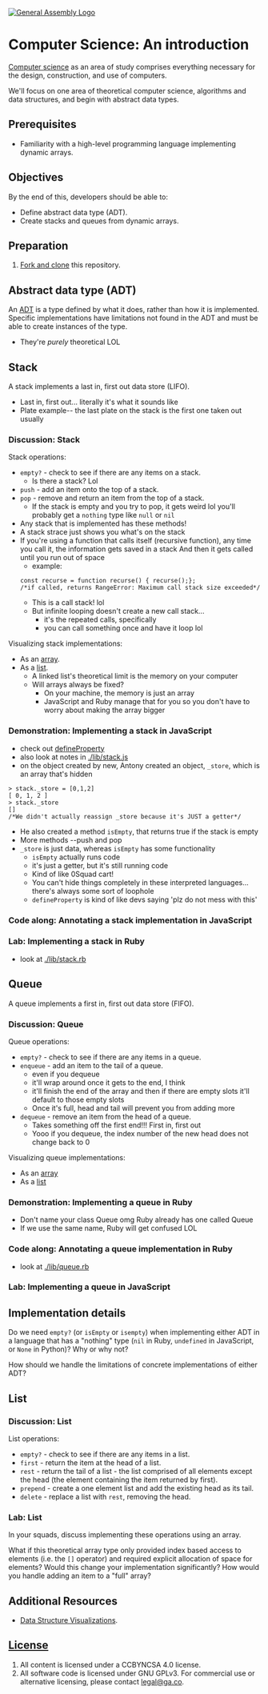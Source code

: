 [![General Assembly Logo](https://camo.githubusercontent.com/1a91b05b8f4d44b5bbfb83abac2b0996d8e26c92/687474703a2f2f692e696d6775722e636f6d2f6b6538555354712e706e67)](https://generalassemb.ly/education/web-development-immersive)

# Computer Science: An introduction

[Computer science](https://en.wikipedia.org/wiki/Computer_science) as an area of
study comprises everything necessary for the design, construction, and use of
computers.

We'll focus on one area of theoretical computer science, algorithms and data
structures, and begin with abstract data types.

## Prerequisites

-   Familiarity with a high-level programming language implementing dynamic
    arrays.

## Objectives

By the end of this, developers should be able to:

-   Define abstract data type (ADT).
-   Create stacks and queues from dynamic arrays.

## Preparation

1.  [Fork and clone](https://github.com/ga-wdi-boston/meta/wiki/ForkAndClone)
    this repository.

## Abstract data type (ADT)

An [ADT](https://en.wikipedia.org/wiki/Abstract_data_type) is a type defined by
what it does, rather than how it is implemented.  Specific implementations have
limitations not found in the ADT and must be able to create instances of the
type.
-  They're *purely* theoretical LOL

## Stack

A stack implements a last in, first out data store (LIFO).
-  Last in, first out... literally it's what it sounds like
-  Plate example-- the last plate on the stack is the first one taken out usually

### Discussion: Stack

Stack operations:

-   `empty?` - check to see if there are any items on a stack.
    - Is there a stack? Lol
-   `push` - add an item onto the top of a stack.
-   `pop` - remove and return an item from the top of a stack.
    - If the stack is empty and you try to pop, it gets weird lol you'll
      probably get a `nothing` type like `null` or `nil`
-   Any stack that is implemented has these methods!
-   A stack strace just shows you what's on the stack
-   If you're using a function that calls itself (recursive function), any time
    you call it, the information gets saved in a stack
    And then it gets called until you run out of space
    - example:
    ```node
    const recurse = function recurse() { recurse();};
    /*if called, returns RangeError: Maximum call stack size exceeded*/
    ```
    - This is a call stack! lol
    - But infinite looping doesn't create a new call stack...
      - it's the repeated calls, specifically
      - you can call something once and have it loop lol

Visualizing stack implementations:

-   As an [array](http://www.cs.usfca.edu/~galles/visualization/StackArray.html).
-   As a [list](http://www.cs.usfca.edu/~galles/visualization/StackLL.html).
    - A linked list's theoretical limit is the memory on your computer
    - Will arrays always be fixed?
        - On your machine, the memory is just an array
        - JavaScript and Ruby manage that for you so you don't have to worry
          about making the array bigger

### Demonstration: Implementing a stack in JavaScript

- check out [defineProperty](https://developer.mozilla.org/en-US/docs/Web/JavaScript/Reference/Global_Objects/Object/defineProperty)
- also look at notes in [./lib/stack.js](https://github.com/laurpaik/cs/blob/training/lib/stack.js)
- on the object created by new, Antony created an object, `_store`, which is an array that's hidden
```node
> stack._store = [0,1,2]
[ 0, 1, 2 ]
> stack._store
[]
/*We didn't actually reassign _store because it's JUST a getter*/
```
- He also created a method `isEmpty`, that returns true if the stack is empty
- More methods --push and pop
- `_store` is just data, whereas `isEmpty` has some functionality
  - `isEmpty` actually runs code
  - it's just a getter, but it's still running code
  - Kind of like 0Squad cart!
  - You can't hide things completely in these interpreted languages... there's always some sort of loophole
  - `defineProperty` is kind of like devs saying 'plz do not mess with this'

### Code along: Annotating a stack implementation in JavaScript

### Lab: Implementing a stack in Ruby

- look at [./lib/stack.rb](https://github.com/laurpaik/cs/blob/training/lib/stack.rb)

## Queue

A queue implements a first in, first out data store (FIFO).

### Discussion: Queue

Queue operations:

-   `empty?` - check to see if there are any items in a queue.
-   `enqueue` - add an item to the tail of a queue.
    - even if you dequeue
    - it'll wrap around once it gets to the end, I think
    - it'll finish the end of the array and then if there are empty slots it'll default to those empty slots
    - Once it's full, head and tail will prevent you from adding more
-   `dequeue` - remove an item from the head of a queue.
    - Takes something off the first end!!! First in, first out
    - Yooo if you dequeue, the index number of the new head does not change back to 0

Visualizing queue implementations:

-   As an [array](http://www.cs.usfca.edu/~galles/visualization/QueueArray.html)
-   As a [list](http://www.cs.usfca.edu/~galles/visualization/QueueLL.html)

### Demonstration: Implementing a queue in Ruby

- Don't name your class Queue omg Ruby already has one called Queue
- If we use the same name, Ruby will get confused LOL

### Code along: Annotating a queue implementation in Ruby

- look at [./lib/queue.rb](https://github.com/laurpaik/cs/blob/training/lib/queue.rb)

### Lab: Implementing a queue in JavaScript

## Implementation details

Do we need `empty?` (or `isEmpty` or `isempty`) when implementing either ADT in
a language that has a "nothing" type  (`nil` in Ruby, `undefined` in JavaScript,
or `None` in Python)?  Why or why not?

How should we handle the limitations of concrete implementations of either ADT?

## List

### Discussion: List

List operations:

-   `empty?` - check to see if there are any items in a list.
-   `first` - return the item at the head of a list.
-   `rest` - return the tail of a list - the list comprised of all elements
    except the head (the element containing the item returned by first).
-   `prepend` - create a one element list and add the existing head as its tail.
-   `delete` - replace a list with `rest`, removing the head.

### Lab: List

In your squads, discuss implementing these operations using an array.

What if this theoretical array type only provided index based access to elements
(i.e. the `[]` operator) and required explicit allocation of space for elements?
Would this change your implementation significantly?  How would you handle
adding an item to a "full" array?

## Additional Resources

-   [Data Structure Visualizations](http://www.cs.usfca.edu/~galles/visualization/Algorithms.html).

## [License](LICENSE)

1.  All content is licensed under a CC­BY­NC­SA 4.0 license.
1.  All software code is licensed under GNU GPLv3. For commercial use or
    alternative licensing, please contact legal@ga.co.
